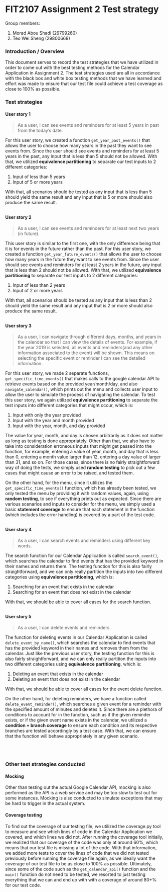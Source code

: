 ﻿# FIT2107 Assignment 2 Test strategy
Group members:
1) Morad Abou Shadi (29799260)
2) Teo Wei Sheng (29800668)

### Introduction / Overview
This document serves to record the test strategies that we have utilized in order to come out with the best testing methods for the Calendar Application in Assignment 2. The test strategies used are all in accordance with the black box and white box testing methods that we have learned and effort was made to ensure that our test file could achieve a test coverage as close to 100% as possible.

### Test strategies

#### User story 1
> As a user, I can see events and reminders for at least 5 years in past from the today’s date.

For this user story, we created a function `get_year_past_events()` that allows the user to choose how many years in the past they want to see events from. Since the user should see events and reminders for at least 5 years in the past, any input that is less than 5 should not be allowed. With that, we utilized **equivalence partitioning** to separate our test inputs to 2 different categories:

 1. Input of less than 5 years
 2. Input of 5 or more years

With that, all scenarios should be tested as any input that is less than 5 should yield the same result and any input that is 5 or more should also produce the same result.

##
#### User story 2
> As a user, I can see events and reminders for at least next two years (in future).

This user story is similar to the first one, with the only difference being that it is for events in the future rather than the past. For this user story, we created a function `get_year_future_events()` that allows the user to choose how many years in the future they want to see events from. Since the user should see events and reminders for at least 2 years in the future, any input that is less than 2 should not be allowed. With that, we utilized **equivalence partitioning** to separate our test inputs to 2 different categories:

 1. Input of less than 2 years
 2. Input of 2 or more years

With that, all scenarios should be tested as any input that is less than 2 should yield the same result and any input that is 2 or more should also produce the same result.

##
#### User story 3
> As a user, I can navigate through different days, months, and years in the calendar so that I can view the details of events. For example, if the year 2019 is selected, all events and reminders(and any other information associated to the event) will be shown. This means on selecting the specific event or reminder I can see the detailed information.

For this user story, we made 2 separate functions, `get_specific_time_events()` that makes calls to the google calendar API to retrieve events based on the provided year/month/day, and also `navigate_calendar()`, which prints out the menu and collects user input to allow the user to simulate the process of navigating the calendar. To test this user story, we again utilized **equivalence partitioning** to separate the test inputs into different categories that might occur, which is:

 1. Input with only the year provided
 2. Input with the year and month provided
 3. Input with the year, month, and day provided

The value for year, month, and day is chosen arbitrarily as it does not matter as long as testing is done appropriately. Other than that, we also have to take into consideration erroneous inputs that might get passed into the function, for example, entering a value of year, month, and day that is less than 0, entering a month value larger than 12, entering a day value of larger than 31, and so on. For those cases, since there is no fairly straightforward way of doing the tests, we simply used **random testing** to pick out a few cases that might cause an error to be raised, and tested them.

On the other hand, for the menu, since it utilizes the `get_specific_time_events()` function, which has already been tested, we only tested the menu by providing it with random values, again, using **random testing**, to see if everything prints out as expected. Since there are various scenarios and inputs to consider for the menu, we simply used a basic **statement coverage** to ensure that each statement in the function (which includes the error handling) is covered by a part of the test code.

##
#### User story 4
> As a user, I can search events and reminders using different key words.

The search function for our Calendar Application is called `search_event()`, which searches the calendar to find events that has the provided keyword in their names and returns them. The testing function for this is also fairly straightforward, and we can only really partition the inputs into two different categories using **equivalence partitioning**, which is:

 1. Searching for an event that exists in the calendar
 2. Searching for an event that does not exist in the calendar

With that, we should be able to cover all cases for the search function.

##
#### User story 5
> As a user, I can delete events and reminders.

The function for deleting events in our Calendar Application is called `delete_event_by_name()`, which searches the calendar to find events that has the provided keyword in their names and removes them from the calendar. Just like the previous user story, the testing function for this is also fairly straightforward, and we can only really partition the inputs into two different categories using **equivalence partitioning**, which is:

 1. Deleting an event that exists in the calendar
 2. Deleting an event that does not exist in the calendar

With that, we should be able to cover all cases for the event delete function.

On the other hand, for deleting reminders, we have a function called `delete_event_reminder()`, which searches a given event for a reminder with the specified amount of minutes and deletes it. Since there are a plethora of conditions to account for in the function, such as if the given reminder exists, or if the given event name exists in the calendar, we utilized a **condition + branch coverage** to ensure each condition and its respective branches are tested accordingly by a test case. With that, we can ensure that the function will behave appropriately in any given scenario.

<br></br>
### Other test strategies conducted

#### Mocking
Other than testing out the actual Google Calendar API, mocking is also performed as the API is a web service and may be too slow to test out for some instances. Mocking is also conducted to simulate exceptions that may be hard to trigger in the actual system.

#### Coverage testing
To find out the coverage of our testing file, we utilized the coverage.py tool to measure and see which lines of code in the Calendar Application we covered, and which lines we did not. After running the coverage tool initially, we realized that our coverage of the code was only at around 60%, which means that our test file is missing a lot of the code. With that information, we added more tests to cover the lines of code that we did not tested previously before running the coverage file again, as we ideally want the coverage of our test file to be as close to 100% as possible. Ultimately, since some of the code such as the `get_calendar_api()` function and the `main()` function do not need to be tested, we resorted to just testing everything that we can and end up with with a coverage of around 80+% for our test code.

